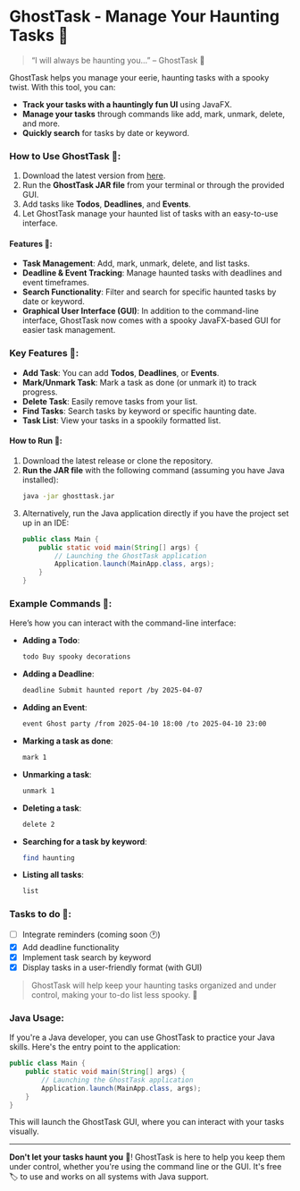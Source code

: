 # GhostTask - Manage Your Haunting Tasks 👻

> “I will always be haunting you...” – GhostTask 👻

GhostTask helps you manage your eerie, haunting tasks with a spooky twist. With this tool, you can:
- **Track your tasks with a hauntingly fun UI** using JavaFX.
- **Manage your tasks** through commands like add, mark, unmark, delete, and more.
- **Quickly search** for tasks by date or keyword.

### How to Use GhostTask 👻:
1. Download the latest version from [here](https://github.com/clarabellelim/ip).
2. Run the **GhostTask JAR file** from your terminal or through the provided GUI.
3. Add tasks like **Todos**, **Deadlines**, and **Events**.
4. Let GhostTask manage your haunted list of tasks with an easy-to-use interface.

#### Features 👻:
- **Task Management**: Add, mark, unmark, delete, and list tasks.
- **Deadline & Event Tracking**: Manage haunted tasks with deadlines and event timeframes.
- **Search Functionality**: Filter and search for specific haunted tasks by date or keyword.
- **Graphical User Interface (GUI)**: In addition to the command-line interface, GhostTask now comes with a spooky JavaFX-based GUI for easier task management.

### Key Features 👻:
- **Add Task**: You can add **Todos**, **Deadlines**, or **Events**.
- **Mark/Unmark Task**: Mark a task as done (or unmark it) to track progress.
- **Delete Task**: Easily remove tasks from your list.
- **Find Tasks**: Search tasks by keyword or specific haunting date.
- **Task List**: View your tasks in a spookily formatted list.

#### How to Run 👻:
1. Download the latest release or clone the repository.
2. **Run the JAR file** with the following command (assuming you have Java installed):
    ```bash
    java -jar ghosttask.jar
    ```
3. Alternatively, run the Java application directly if you have the project set up in an IDE:
    ```java
    public class Main {
        public static void main(String[] args) {
            // Launching the GhostTask application
            Application.launch(MainApp.class, args);
        }
    }
    ```

### Example Commands 👻:
Here’s how you can interact with the command-line interface:

- **Adding a Todo**:
    ```bash
    todo Buy spooky decorations
    ```

- **Adding a Deadline**:
    ```bash
    deadline Submit haunted report /by 2025-04-07
    ```

- **Adding an Event**:
    ```bash
    event Ghost party /from 2025-04-10 18:00 /to 2025-04-10 23:00
    ```

- **Marking a task as done**:
    ```bash
    mark 1
    ```

- **Unmarking a task**:
    ```bash
    unmark 1
    ```

- **Deleting a task**:
    ```bash
    delete 2
    ```

- **Searching for a task by keyword**:
    ```bash
    find haunting
    ```

- **Listing all tasks**:
    ```bash
    list
    ```

### Tasks to do 👻:
- [ ] Integrate reminders (coming soon 🕐)
- [x] Add deadline functionality
- [x] Implement task search by keyword
- [x] Display tasks in a user-friendly format (with GUI)

> GhostTask will help keep your haunting tasks organized and under control, making your to-do list less spooky. 👻

### Java Usage:
If you're a Java developer, you can use GhostTask to practice your Java skills. Here's the entry point to the application:

```java
public class Main {
    public static void main(String[] args) {
        // Launching the GhostTask application
        Application.launch(MainApp.class, args);
    }
}
```

This will launch the GhostTask GUI, where you can interact with your tasks visually.

---

**Don't let your tasks haunt you** 👻! GhostTask is here to help you keep them under control, whether you're using the command line or the GUI. It's free 🏷️ to use and works on all systems with Java support.
